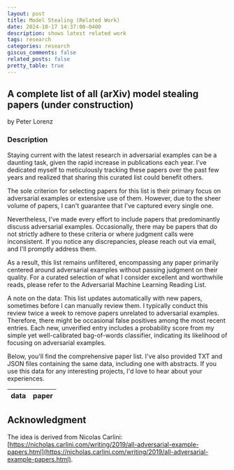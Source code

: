 ```yaml
---
layout: post
title: Model Stealing (Related Work)
date: 2024-10-17 14:37:00-0400
description: shows latest related work
tags: research
categories: research
giscus_comments: false
related_posts: false
pretty_table: true
---
```


## A complete list of all (arXiv) model stealing papers (under construction)

by Peter Lorenz

### Description

Staying current with the latest research in adversarial examples can be a daunting task, given the rapid increase in publications each year. I've dedicated myself to meticulously tracking these papers over the past few years and realized that sharing this curated list could benefit others.

The sole criterion for selecting papers for this list is their primary focus on adversarial examples or extensive use of them. However, due to the sheer volume of papers, I can't guarantee that I've captured every single one.

Nevertheless, I've made every effort to include papers that predominantly discuss adversarial examples. Occasionally, there may be papers that do not strictly adhere to these criteria or where judgment calls were inconsistent. If you notice any discrepancies, please reach out via email, and I'll promptly address them.

As a result, this list remains unfiltered, encompassing any paper primarily centered around adversarial examples without passing judgment on their quality. For a curated selection of what I consider excellent and worthwhile reads, please refer to the Adversarial Machine Learning Reading List.

A note on the data: This list updates automatically with new papers, sometimes before I can manually review them. I typically conduct this review twice a week to remove papers unrelated to adversarial examples. Therefore, there might be occasional false positives among the most recent entries. Each new, unverified entry includes a probability score from my simple yet well-calibrated bag-of-words classifier, indicating its likelihood of focusing on adversarial examples.

Below, you'll find the comprehensive paper list. I've also provided TXT and JSON files containing the same data, including one with abstracts. If you use this data for any interesting projects, I'd love to hear about your experiences.

<table
  data-toggle="table"
  data-pagination="true"
  data-search="true"
  data-height="1024"
  data-url="{{ '/assets/json/model_stealing_papers.json' | relative_url }}">
  <thead>
    <tr>
      <th data-field="data">data</th>
      <th data-field="paper">paper</th>
    </tr>
  </thead>
</table>

<p></p>

## Acknowledgment

The idea is derived from Nicolas Carlini:
[https://nicholas.carlini.com/writing/2019/all-adversarial-example-papers.html](https://nicholas.carlini.com/writing/2019/all-adversarial-example-papers.html).
